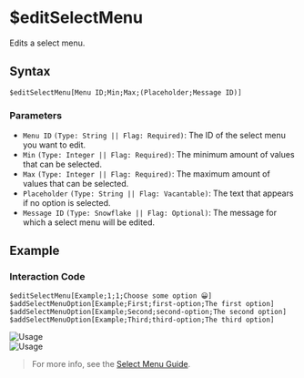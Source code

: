 # $editSelectMenu
Edits a select menu.

## Syntax
```
$editSelectMenu[Menu ID;Min;Max;(Placeholder;Message ID)]
```

### Parameters 
- `Menu ID` `(Type: String || Flag: Required)`: The ID of the select menu you want to edit.
- `Min` `(Type: Integer || Flag: Required)`: The minimum amount of values that can be selected.
- `Max` `(Type: Integer || Flag: Required)`: The maximum amount of values that can be selected.
- `Placeholder` `(Type: String || Flag: Vacantable)`: The text that appears if no option is selected.
- `Message ID` `(Type: Snowflake || Flag: Optional)`: The message for which a select menu will be edited.

## Example
### Interaction Code
```
$editSelectMenu[Example;1;1;Choose some option 😀]
$addSelectMenuOption[Example;First;first-option;The first option]
$addSelectMenuOption[Example;Second;second-option;The second option]
$addSelectMenuOption[Example;Third;third-option;The third option]
```
![Usage](https://user-images.githubusercontent.com/70456337/194151805-879cca9b-e970-4e32-bd70-fb5f9010fd97.png)\
![Usage](https://user-images.githubusercontent.com/70456337/194151852-70c8d754-e6cd-4269-982c-af03c6c3ba3c.png)

> For more info, see the [Select Menu Guide](../guides/general/interactions/selectMenus/aboutSelectMenu.md).
